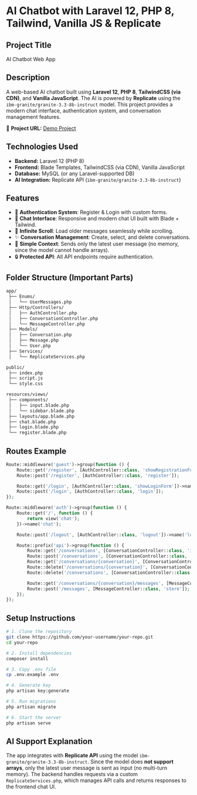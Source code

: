 # AI Chatbot with Laravel 12, PHP 8, Tailwind, Vanilla JS & Replicate

## Project Title

AI Chatbot Web App

## Description

A web-based AI chatbot built using **Laravel 12**, **PHP 8**, **TailwindCSS (via CDN)**, and **Vanilla JavaScript**. The AI is powered by **Replicate** using the `ibm-granite/granite-3.3-8b-instruct` model. This project provides a modern chat interface, authentication system, and conversation management features.

🔗 **Project URL:** [Demo Project](http://your-project-url.com)

## Technologies Used

- **Backend:** Laravel 12 (PHP 8)
- **Frontend:** Blade Templates, TailwindCSS (via CDN), Vanilla JavaScript
- **Database:** MySQL (or any Laravel-supported DB)
- **AI Integration:** Replicate API (`ibm-granite/granite-3.3-8b-instruct`)

## Features

- 🔐 **Authentication System**: Register & Login with custom forms.
- 💬 **Chat Interface**: Responsive and modern chat UI built with Blade + Tailwind.
- 📜 **Infinite Scroll**: Load older messages seamlessly while scrolling.
- ✨ **Conversation Management**: Create, select, and delete conversations.
- 📝 **Simple Context**: Sends only the latest user message (no memory, since the model cannot handle arrays).
- 🔒 **Protected API**: All API endpoints require authentication.

## Folder Structure (Important Parts)

```bash
app/
 ├── Enums/
 │   └── UserMessages.php
 ├── Http/Controllers/
 │   ├── AuthController.php
 │   ├── ConversationController.php
 │   └── MessageController.php
 ├── Models/
 │   ├── Conversation.php
 │   ├── Message.php
 │   └── User.php
 ├── Services/
 │   └── ReplicateServices.php

public/
 ├── index.php
 ├── script.js
 └── style.css

resources/views/
 ├── components/
 │   ├── input.blade.php
 │   └── sidebar.blade.php
 ├── layouts/app.blade.php
 ├── chat.blade.php
 ├── login.blade.php
 └── register.blade.php
```

## Routes Example

```php
Route::middleware('guest')->group(function () {
    Route::get('/register', [AuthController::class, 'showRegistrationForm'])->name('register');
    Route::post('/register', [AuthController::class, 'register']);

    Route::get('/login', [AuthController::class, 'showLoginForm'])->name('login');
    Route::post('/login', [AuthController::class, 'login']);
});

Route::middleware('auth')->group(function () {
    Route::get('/', function () {
        return view('chat');
    })->name('chat');

    Route::post('/logout', [AuthController::class, 'logout'])->name('logout');

    Route::prefix('api')->group(function () {
        Route::get('/conversations', [ConversationController::class, 'index']);
        Route::post('/conversations', [ConversationController::class, 'store']);
        Route::get('/conversations/{conversation}', [ConversationController::class, 'show']);
        Route::delete('/conversations/{conversation}', [ConversationController::class, 'destroy']);
        Route::delete('/conversations', [ConversationController::class, 'clearAll']);

        Route::get('/conversations/{conversation}/messages', [MessageController::class, 'index']);
        Route::post('/messages', [MessageController::class, 'store']);
    });
});
```

## Setup Instructions

```bash
# 1. Clone the repository
git clone https://github.com/your-username/your-repo.git
cd your-repo

# 2. Install dependencies
composer install

# 3. Copy .env file
cp .env.example .env

# 4. Generate key
php artisan key:generate

# 5. Run migrations
php artisan migrate

# 6. Start the server
php artisan serve
```

## AI Support Explanation

The app integrates with **Replicate API** using the model `ibm-granite/granite-3.3-8b-instruct`. Since the model does **not support arrays**, only the latest user message is sent as input (no multi-turn memory). The backend handles requests via a custom `ReplicateServices.php`, which manages API calls and returns responses to the frontend chat UI.
